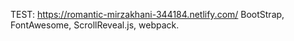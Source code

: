 TEST: https://romantic-mirzakhani-344184.netlify.com/
BootStrap, FontAwesome, ScrollReveal.js, webpack.
